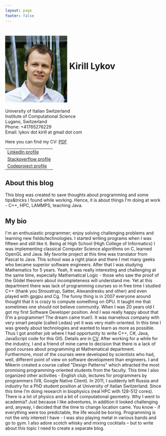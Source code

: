 ```yaml
---
layout: page
footer: false
---
```

<html>

<head>
<titleKirill Lykov</title>
<meta http-equiv="Content-Type" content="text/html; charset=utf-8">

<link rel="stylesheet" href="css/default.css" type="text/css" />
</head>

<body>
<div id="page">

<h1>
<img align="middle" src="../../images/kirill.png" width="200">
Kirill Lykov
</h1>

<!-- Contacts -->
<p>
University of Italian Switzerland<br>
Institute of Computational Science<br>
Lugano, Switzerland<br>
Phone: +41765276229<br>
Email: lykov dot kirill at gmail dot com<br>
</p>

<p>Here you can find my CV:&nbsp;<a href="../../docs/CV-Kirill-Lykov.pdf">PDF</a></p>

<!-- External contacts and links. -->
<div id="xcontacts">
<table>
  <tr>
    <td><a href="http://www.linkedin.com/pub/kirill-lykov/12/860/16">LinkedIn profile</a></td>
  <tr>
    <td><a href="http://stackoverflow.com/users/212730/kirill-lykov">Stackoverflow profile</a></td>
  <tr>
    <td><a href="http://www.codeproject.com/Members/Kirill_Lykov">Codeproject profile</a></td>
  </tr>
</table>
</div>

<h2 id='aboutblog' >About this blog</h2>
<p>  This blog was created to save thoughts about programming and some tips&tricks I found while working.
 Hence, it is about things I'm doing at work - C++, HPC, LAMMPS, teaching Java.
</p>

<h2 id='bio' >My bio</h2>
<p>  
I'm an enthusiastic programmer; enjoy solving challenging problems and learning new fields/technologies. I started writing programs when I was fifteen and still like it. Being at High School (High College of Informatics) I was implementing classical Computer Science algorithms on C, learned OpenGL and Java. My favorite project at this time was translator from Pascal to Java. This school was a right place and there I met many geeks who became superior software engineers.  
After that I was studying Mathematics for 5 years. Yeah, It was really interesting and challenging at the same time, especially Mathematical Logic - those who saw the proof of the Gödel theorem about incompleteness will understand me. Yet at this department there was lack of programming courses so in free time I studied C++ (thank you Stroustrup, Satter, Alexandresku and other) and even played with gpgpu and Cg. The funny thing is in 2007 everyone around thought that it is crazy to compute something on GPU. It taught me that sometimes one should not believe community.
When I was 20 years old I got my first Software Developer position. And I was really happy about that (I’m a programmer! The dream came true!). It was marvelous company with very smart people (called Ledas) yet it was very math-oriented. In this time I was greedy about technologies and wanted to learn as more as possible. Thus I got another job where I had opportunity to write C++, C#, Java, JavaScript code for this GIS. Details are in <a href="../../docs/CV-Kirill-Lykov.pdf">CV</a>.
After working for a while for the industry, I and a friend of mine came to decision that there is a lack of good courses about programming at Mathematical department. Furthermore, most of the courses were developed by scientists who had, well, different point of view on software development than engineers. I and Mikerin created a course called "Design Patterns" which attracted the most promising programming-oriented students from the faculty. This time I also organized other activities - English club, lectures for programmers 
by programmers (V8, Google Native Client).
In 2011, I suddenly left Russia and industry for a PhD student position at University of Italian Switzerland. Since this time I’m doing research in biophysics (real HPC  with 128-512 cores). There is a lot of physics and a bit of computational geometry. Why I went to academia? Just because I like adventures, in addition it looked challenging and, anyway, I decided that the time to change location came. You know - if everything were too predictable, the life would be boring.
Programming is not the only interest I have - I was also playing metal in various bands and go to gym. I also adore scotch whisky and mixing cocktails – but to write about this topic I need to create a separate blog.

</p>


</div> <!-- page -->
</body>

